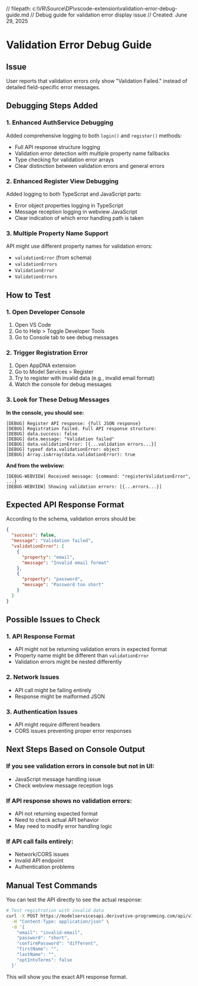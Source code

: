 // filepath: c:\VR\Source\DP\vscode-extension\validation-error-debug-guide.md
// Debug guide for validation error display issue
// Created: June 29, 2025

# Validation Error Debug Guide

## Issue
User reports that validation errors only show "Validation Failed." instead of detailed field-specific error messages.

## Debugging Steps Added

### 1. Enhanced AuthService Debugging
Added comprehensive logging to both `login()` and `register()` methods:
- Full API response structure logging
- Validation error detection with multiple property name fallbacks
- Type checking for validation error arrays
- Clear distinction between validation errors and general errors

### 2. Enhanced Register View Debugging  
Added logging to both TypeScript and JavaScript parts:
- Error object properties logging in TypeScript
- Message reception logging in webview JavaScript
- Clear indication of which error handling path is taken

### 3. Multiple Property Name Support
API might use different property names for validation errors:
- `validationError` (from schema)
- `validationErrors` 
- `ValidationError`
- `ValidationErrors`

## How to Test

### 1. Open Developer Console
1. Open VS Code
2. Go to Help > Toggle Developer Tools
3. Go to Console tab to see debug messages

### 2. Trigger Registration Error
1. Open AppDNA extension
2. Go to Model Services > Register
3. Try to register with invalid data (e.g., invalid email format)
4. Watch the console for debug messages

### 3. Look for These Debug Messages

**In the console, you should see:**
```
[DEBUG] Register API response: {full JSON response}
[DEBUG] Registration failed. Full API response structure:
[DEBUG] data.success: false
[DEBUG] data.message: "Validation failed"
[DEBUG] data.validationError: [{...validation errors...}]
[DEBUG] typeof data.validationError: object
[DEBUG] Array.isArray(data.validationError): true
```

**And from the webview:**
```
[DEBUG-WEBVIEW] Received message: {command: "registerValidationError", ...}
[DEBUG-WEBVIEW] Showing validation errors: [{...errors...}]
```

## Expected API Response Format

According to the schema, validation errors should be:
```json
{
  "success": false,
  "message": "Validation failed",
  "validationError": [
    {
      "property": "email",
      "message": "Invalid email format"
    },
    {
      "property": "password", 
      "message": "Password too short"
    }
  ]
}
```

## Possible Issues to Check

### 1. API Response Format
- API might not be returning validation errors in expected format
- Property name might be different than `validationError`
- Validation errors might be nested differently

### 2. Network Issues
- API call might be failing entirely
- Response might be malformed JSON

### 3. Authentication Issues
- API might require different headers
- CORS issues preventing proper error responses

## Next Steps Based on Console Output

### If you see validation errors in console but not in UI:
- JavaScript message handling issue
- Check webview message reception logs

### If API response shows no validation errors:
- API not returning expected format
- Need to check actual API behavior
- May need to modify error handling logic

### If API call fails entirely:
- Network/CORS issues
- Invalid API endpoint
- Authentication problems

## Manual Test Commands

You can test the API directly to see the actual response:
```bash
# Test registration with invalid data
curl -X POST https://modelservicesapi.derivative-programming.com/api/v1_0/registers \
  -H "Content-Type: application/json" \
  -d '{
    "email": "invalid-email",
    "password": "short",
    "confirmPassword": "different", 
    "firstName": "",
    "lastName": "",
    "optIntoTerms": false
  }'
```

This will show you the exact API response format.
